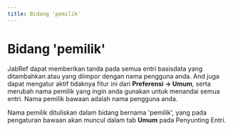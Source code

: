 ```yaml
---
title: Bidang 'pemilik'
---
```


# Bidang 'pemilik'

JabRef dapat memberikan tanda pada semua entri basisdata yang ditambahkan atau yang diimpor dengan nama pengguna anda. And juga dapat mengatur aktif tidaknya fitur ini dari **Preferensi -&gt; Umum**, serta merubah nama pemilik yang ingin anda gunakan untuk menandai semua entri. Nama pemilik bawaan adalah nama pengguna anda.

Nama pemilik dituliskan dalam bidang bernama 'pemilik', yang pada pengaturan bawaan akan muncul dalam tab **Umum** pada Penyunting Entri.
